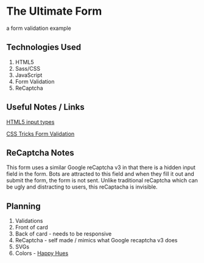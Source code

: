# The Ultimate Form

a form validation example

## Technologies Used

1. HTML5
2. Sass/CSS
3. JavaScript
4. Form Validation
5. ReCaptcha 

## Useful Notes / Links

[HTML5 input types](https://developer.mozilla.org/en-US/docs/Learn/Forms/HTML5_input_types)

[CSS Tricks Form Validation](https://css-tricks.com/form-validation-part-1-constraint-validation-html/)


## ReCaptcha Notes
This form uses a similar Google reCaptcha v3 in that there is a hidden input field in the form. Bots are attracted to this field and when they fill it out and submit the form, the form is not sent. Unlike traditional reCaptcha which can be ugly and distracting to users, this reCaptacha is invisible.

## Planning
1. Validations
2. Front of card
3. Back of card - needs to be responsive
4. ReCaptcha - self made / mimics what Google recaptcha v3 does
5. SVGs
6. Colors - [Happy Hues](https://www.happyhues.co/palettes/2)
